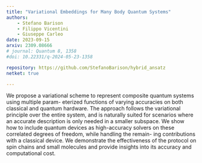 ```yaml
---
title: "Variational Embeddings for Many Body Quantum Systems"
authors:
    - Stefano Barison
    - Filippo Vicentini
    - Giuseppe Carleo
date: 2023-09-15
arxiv: 2309.08666
# journal: Quantum 8, 1358
#doi: 10.22331/q-2024-05-23-1358

repository: https://github.com/StefanoBarison/hybrid_ansatz
netket: true

---
```



We propose a variational scheme to represent composite quantum systems using multiple param- eterized functions of varying accuracies on both classical and quantum hardware. 
The approach follows the variational principle over the entire system, and is naturally suited for scenarios where an accurate description is only needed in a smaller subspace. 
We show how to include quantum devices as high-accuracy solvers on these correlated degrees of freedom, while handling the remain- ing contributions with a classical device. 
We demonstrate the effectiveness of the protocol on spin chains and small molecules and provide insights into its accuracy and computational cost.